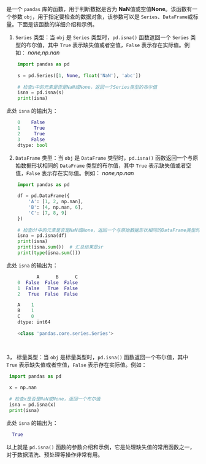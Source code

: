 是一个 `pandas` 库的函数，用于判断数据是否为 **NaN**值或空值**None**。该函数有一个参数 `obj`，用于指定要检查的数据对象，该参数可以是 `Series`、`DataFrame`或标量。下面是该函数的详细介绍和示例。

1. `Series` 类型：当 `obj` 是 `Series` 类型时，`pd.isna()` 函数返回一个 `Series` 类型的布尔值，其中 `True` 表示缺失值或者空值，`False` 表示存在实际值。例如：
*none,np.nan*
```python
    import pandas as pd
    
    s = pd.Series([1, None, float('NaN'), 'abc'])
    
    # 检查s中的元素是否是NaN或None，返回一个Series类型的布尔值
    isna = pd.isna(s)
    print(isna)
 ```

此处 `isna` 的输出为：

```python
    0    False
    1     True
    2     True
    3    False
    dtype: bool
```

2. `DataFrame` 类型：当 `obj` 是 `DataFrame` 类型时，`pd.isna()` 函数返回一个与原始数据形状相同的 `DataFrame` 类型的布尔值，其中 `True` 表示缺失值或者空值，`False` 表示存在实际值。例如：
*none,np.nan*
```python
    import pandas as pd
    
    df = pd.DataFrame({
        'A': [1, 2, np.nan],
        'B': [4, np.nan, 6],
        'C': [7, 8, 9]
    })
    
    # 检查df中的元素是否是NaN或None，返回一个与原始数据形状相同的DataFrame类型的布尔值
    isna = pd.isna(df)
    print(isna)
    print(isna.sum())  # 汇总结果是sr
	print(type(isna.sum()))
```

此处 `isna` 的输出为：

```python
           A      B      C
    0  False  False  False
    1  False   True  False
    2   True  False  False

	A    1
	B    1
	C    0
	dtype: int64
	
	<class 'pandas.core.series.Series'>

    
 ```    





  3， 标量类型：当 `obj` 是标量类型时，`pd.isna()` 函数返回一个布尔值，其中 `True` 表示缺失值或者空值，`False` 表示存在实际值。例如：

   ```python
    import pandas as pd
    
    x = np.nan
    
    # 检查x是否是NaN或None，返回一个布尔值
    isna = pd.isna(x)
    print(isna)
```

此处 `isna` 的输出为：

```python
  True
```

以上就是 `pd.isna()` 函数的参数介绍和示例，它是处理缺失值的常用函数之一，对于数据清洗、预处理等操作非常有用。